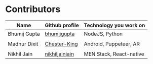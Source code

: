 # Contributors

| <b>Name      | Github profile                                         | Technology you work on</b> |
| ------------ | -------------------------------------------------------| -------------------------- |
| Bhumij Gupta | [bhumijgupta](https://github.com/bhumijgupta)          | NodeJS, Python             |
|              |                                                        |                            |
| Madhur Dixit | [Chester-King](https://github.com/Chester-King)        | Android, Puppeteer, AR     |
|              |                                                        |                            |
| Nikhil Jain  | [nikhiljainjain](https://github.com/nikhiljainjain)    | MEN Stack, React-native    |
